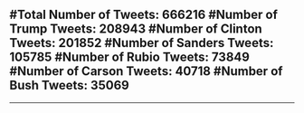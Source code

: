 #Total Number of Tweets: 666216 
#Number of Trump Tweets: 208943
#Number of Clinton Tweets: 201852
#Number of Sanders Tweets: 105785
#Number of Rubio Tweets: 73849
#Number of Carson Tweets: 40718
#Number of Bush Tweets: 35069
---
---
